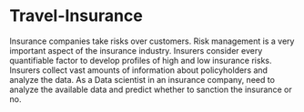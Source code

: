 # Travel-Insurance
Insurance companies take risks over customers. Risk management is a very important aspect of the insurance industry. Insurers consider every quantifiable factor to develop profiles of high and low insurance risks. Insurers collect vast amounts of information about policyholders and analyze the data.  As a Data scientist in an insurance company, need to analyze the available data and predict whether to sanction the insurance or no.
